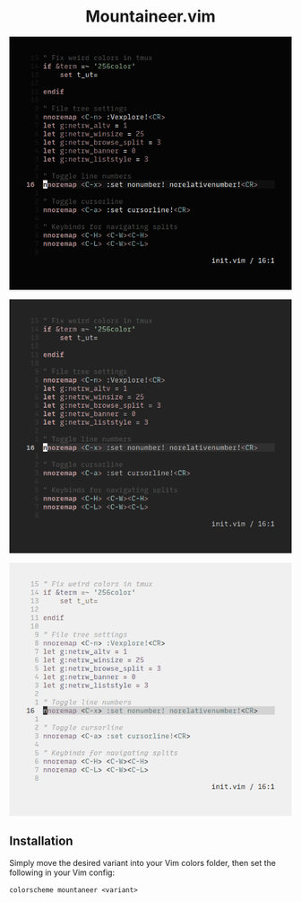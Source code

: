 <h1 align="center">Mountaineer.vim</h1>

<p align="center"

![img](screenshots/mountaineer.png)

</p>

<p align="center"

![img](screenshots/mountaineer-grey.png)

</p>

<p align="center"

![img](screenshots/mountaineer-light.png)

</p>

## Installation

Simply move the desired variant into your Vim colors folder, then set the following in your Vim config:

```vim
colorscheme mountaneer <variant>
```
